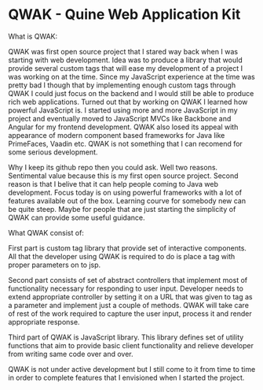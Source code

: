 QWAK - Quine Web Application Kit
===============================

What is QWAK:

QWAK was first open source project that I stared way back when I was starting with web development. Idea was to produce a library that would provide several custom tags that will ease my development of a project I was working on at the time. Since my JavaScript experience at the time was pretty bad I though that by implementing enough custom tags through QWAK I could just focus on the backend and I would still be able to produce rich web applications. Turned out that by working on QWAK I learned how powerful JavaScript is. I started using more and more JavaScript in my project and eventually moved to JavaScript MVCs like Backbone and Angular for my frontend development. QWAK also losed its appeal with appearance of modern component based frameworks for Java like PrimeFaces, Vaadin etc. QWAK is not something that I can recomend for some serious development.

Why I keep its github repo then you could ask. Well two reasons. Sentimental value because this is my first open source project. Second reason is that I belive that it can help people coming to Java web development. Focus today is on using powerful frameworks with a lot of features available out of the box. Learning courve for somebody new can be quite steep. Maybe for people that are just starting the simplicity of QWAK can provide some useful guidance.

What QWAK consist of:

First part is custom tag library that provide set of interactive components. All that the developer using QWAK is required to do is place a tag with proper parameters on to jsp.

Second part consists of set of abstract controllers that implement most of functionality necessary for responding to user input. Developer needs to extend appropriate controller by setting it on a URL that was given to tag as a parameter and implement just a couple of methods. QWAK will take care of rest of the work required to capture the user input, process it and render appropriate response.

Third part of QWAK is JavaScript library. This library defines set of utility functions that aim to provide basic client functionality and relieve developer from writing same code over and over.

QWAK is not under active development but I still come to it from time to time in order to complete features that I envisioned when I started the project. 